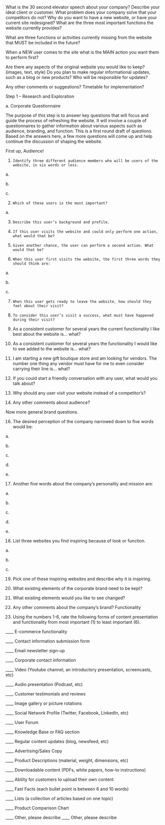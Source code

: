 What is the 30 second elevator speech about your company?
Describe your ideal client or customer.
What problem does your company solve that your competitors do not?
Why do you want to have a new website, or have your current site redesigned?
What are the three most important functions the website currently provides?


What are three functions or activities currently missing from the website that MUST be included in the future?


When a NEW user comes to the site what is the MAIN action you want them to perform first?


Are there any aspects of the original website you would like to keep? (images, text, style)
Do you plan to make regular informational updates, such as a blog or new products?
Who will be responsible for updates?

Any other comments or suggestions?
Timetable for implementation?

Step 1 – Research and Exploration

a. Corporate Questionnaire

The purpose of this step is to answer key questions that will focus and guide the process of refreshing the website. It will involve a couple of questionnaires to gather information about various aspects such as audience, branding, and function. This is a first round draft of questions. Based on the answers here, a few more questions will come up and help continue the discussion of shaping the website.

First up, Audience!

1.     Identify three different audience members who will be users of the website, in six words or less.

a.      

b.      

c.      

2.     Which of these users is the most important?

a.      

3.     Describe this user’s background and profile.

4.     If this user visits the website and could only perform one action, what would that be?

5.     Given another chance, the user can perform a second action. What would that be?

6.     When this user first visits the website, the first three words they should think are:

a.      

b.      

c.      

7.     When this user gets ready to leave the website, how should they feel about their visit?

8.     To consider this user’s visit a success, what must have happened during their visit?

10.  As a consistent customer for several years the current functionality I like best about the website is… what?

11.  As a consistent customer for several years the functionality I would like to see added to the website is… what?

12.  I am starting a new gift boutique store and am looking for vendors. The number one thing any vendor must have for me to even consider carrying their line is… what?

13.  If you could start a friendly conversation with any user, what would you talk about?

14.  Why should any user visit your website instead of a competitor’s?

15.  Any other comments about audience?

Now more general brand questions.

16.  The desired perception of the company narrowed down to five words would be:

a.      

b.      

c.      

d.      

e.      

17.  Another five words about the company’s personality and mission are:

a.      

b.      

c.      

d.      

e.      

18.  List three websites you find inspiring because of look or function.

a.      

b.      

c.      

19.  Pick one of these inspiring websites and describe why it is inspiring.

20.  What existing elements of the corporate brand need to be kept?

21.  What existing elements would you like to see changed?

22.  Any other comments about the company’s brand?
Functionality

23.  Using the numbers 1-6, rate the following forms of content presentation and functionality from most important (1) to least important (6).

____ E-commerce functionality

____ Contact information submission form

____ Email newsletter sign-up

____ Corporate contact information

____ Video (Youtube channel, an introductory presentation, screencasts, etc)

____ Audio presentation (Podcast, etc)

____ Customer testimonials and reviews

____ Image gallery or picture rotations

____ Social Network Profile (Twitter, Facebook, LinkedIn, etc)

____ User Forum

____ Knowledge Base or FAQ section

____ Regular content updates (blog, newsfeed, etc)

____ Advertising/Sales Copy

____ Product Descriptions (material, weight, dimensions, etc)

____ Downloadable content (PDFs, white papers, how-to instructions)

____ Ability for customers to upload their own content

____ Fast Facts (each bullet point is between 6 and 10 words)

____ Lists (a collection of articles based on one topic)

____ Product Comparison Chart

____ Other, please describe
____ Other, please describe